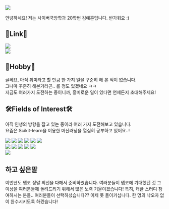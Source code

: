 <p>
  <img src="https://capsule-render.vercel.app/api?type=waving&amp;height=250&amp;text=Hello World!&amp;fontAlign=60&amp;color=gradient" style="max-width: 100%;">
</p>
안녕하세요! 저는 사이버국방학과 20학번 김예훈입니다. 반가워요 :)

## 🧾Link🧾
<a href="https://blog.naver.com/apple8718" target="_blank">
    <img src="https://img.shields.io/badge/NAVER Blog-03C75A?style=flat&logo=naver&logoColor=ffffff"/>
</a><br>
<a href="https://blog.naver.com/apple8718" target="_blank">
    <img src="https://img.shields.io/badge/Instagram-e4405f?style=flat&logo=Instagram&logoColor=ffffff"/>
</a>

## 🎲Hobby🎲
글쎄요, 아직 취미라고 할 만큼 한 가지 일을 꾸준히 해 본 적이 없습니다. <br>
그나마 꾸준히 해본거라곤.. 롤 정도 있겠네요 ㅋㅋ <br>
지금도 여러가지 도전하는 중이니까, 흥미로운 일이 있다면 언제든지 초대해주세요! <br>

## 🛠Fields of Interest🛠
아직 인생의 방향을 잡고 있는 중이라 여러 가지 도전해보고 있습니다. <br>
요즘은 Scikit-learn을 이용한 머신러닝을 열심히 공부하고 있어요..!
<p>
  <img src="https://img.shields.io/badge/C++-00599c?style=flat&logo=c%2b%2b&logoColor=ffffff"/>
  <img src="https://img.shields.io/badge/C-a8b9cc?style=flat&logo=c&logoColor=ffffff"/>
  <img src="https://img.shields.io/badge/Java-007396?style=flat&logo=Java&logoColor=ffffff"/>
  <img src="https://img.shields.io/badge/Python-3776ab?style=flat&logo=Python&logoColor=ffffff"/>
  <img src="https://img.shields.io/badge/MySQL-4479a1?style=flat&logo=MySQL&logoColor=ffffff"/>
  <img src="https://img.shields.io/badge/SQLite-003b57?style=flat&logo=SQLite&logoColor=ffffff"/><br>
  <img src="https://img.shields.io/badge/JavaScript-f7df1e?style=flat&logo=JavaScript&logoColor=ffffff"/>
  <img src="https://img.shields.io/badge/Linux-fcc624?style=flat&logo=Linux&logoColor=ffffff"/>
  <img src="https://img.shields.io/badge/scikit_learn-F7931E?style=flat&logo=scikit-learn&logoColor=ffffff"/>
  <img src="https://img.shields.io/badge/HTML5-e34f26?style=flat&logo=HTML5&logoColor=ffffff"/>
  <img src="https://img.shields.io/badge/Git-f05032?style=flat&logo=Git&logoColor=ffffff"/><br>
  <img src="https://img.shields.io/badge/Flask-000000?style=flat&logo=Flask&logoColor=ffffff"/>
</p>

## 하고 싶은말
이번년도 뎁코 정말 최선을 다해서 준비하였습니다. 여러분들이 뎁코에 기대했던 것 그 이상을 여러분들께 돌려드리기 위해서 많은 노력 기울이겠습니다!
특히, 캐글 스터디 참여하시는 분들.. 여러분들이 선택하셨습니다?? 이제 못 돌이키십니다. 한 명의 낙오자 없이 완수시키도록 하겠습니다!
